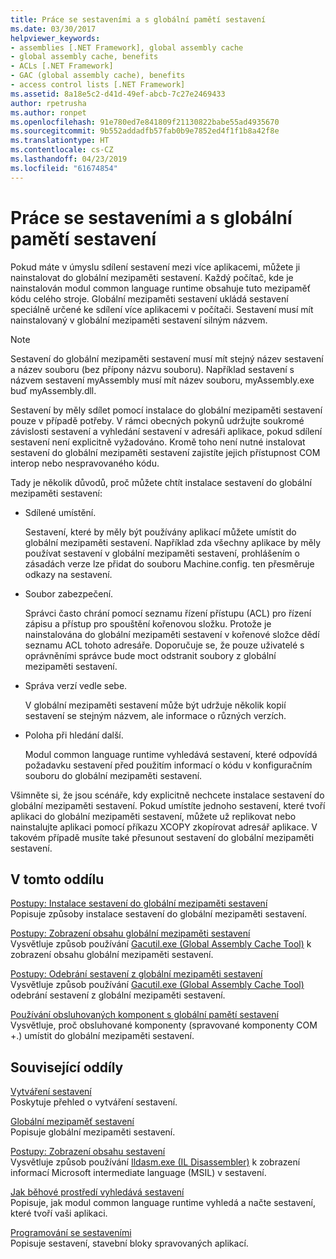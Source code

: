 ```yaml
---
title: Práce se sestaveními a s globální pamětí sestavení
ms.date: 03/30/2017
helpviewer_keywords:
- assemblies [.NET Framework], global assembly cache
- global assembly cache, benefits
- ACLs [.NET Framework]
- GAC (global assembly cache), benefits
- access control lists [.NET Framework]
ms.assetid: 8a18e5c2-d41d-49ef-abcb-7c27e2469433
author: rpetrusha
ms.author: ronpet
ms.openlocfilehash: 91e780ed7e841809f21130822babe55ad4935670
ms.sourcegitcommit: 9b552addadfb57fab0b9e7852ed4f1f1b8a42f8e
ms.translationtype: HT
ms.contentlocale: cs-CZ
ms.lasthandoff: 04/23/2019
ms.locfileid: "61674854"
---
```

# <a name="working-with-assemblies-and-the-global-assembly-cache"></a>Práce se sestaveními a s globální pamětí sestavení
Pokud máte v úmyslu sdílení sestavení mezi více aplikacemi, můžete ji nainstalovat do globální mezipaměti sestavení. Každý počítač, kde je nainstalován modul common language runtime obsahuje tuto mezipaměť kódu celého stroje. Globální mezipaměti sestavení ukládá sestavení speciálně určené ke sdílení více aplikacemi v počítači. Sestavení musí mít nainstalovaný v globální mezipaměti sestavení silným názvem.  
  
> [!NOTE]
>  Sestavení do globální mezipaměti sestavení musí mít stejný název sestavení a název souboru (bez přípony názvu souboru). Například sestavení s názvem sestavení myAssembly musí mít název souboru, myAssembly.exe buď myAssembly.dll.  
  
 Sestavení by měly sdílet pomocí instalace do globální mezipaměti sestavení pouze v případě potřeby. V rámci obecných pokynů udržujte soukromé závislosti sestavení a vyhledání sestavení v adresáři aplikace, pokud sdílení sestavení není explicitně vyžadováno. Kromě toho není nutné instalovat sestavení do globální mezipaměti sestavení zajistíte jejich přístupnost COM interop nebo nespravovaného kódu.  
  
 Tady je několik důvodů, proč můžete chtít instalace sestavení do globální mezipaměti sestavení:  
  
- Sdílené umístění.  
  
     Sestavení, které by měly být používány aplikací můžete umístit do globální mezipaměti sestavení. Například zda všechny aplikace by měly používat sestavení v globální mezipaměti sestavení, prohlášením o zásadách verze lze přidat do souboru Machine.config. ten přesměruje odkazy na sestavení.  
  
- Soubor zabezpečení.  
  
     Správci často chrání pomocí seznamu řízení přístupu (ACL) pro řízení zápisu a přístup pro spouštění kořenovou složku. Protože je nainstalována do globální mezipaměti sestavení v kořenové složce dědí seznamu ACL tohoto adresáře. Doporučuje se, že pouze uživatelé s oprávněními správce bude moct odstranit soubory z globální mezipaměti sestavení.  
  
- Správa verzí vedle sebe.  
  
     V globální mezipaměti sestavení může být udržuje několik kopií sestavení se stejným názvem, ale informace o různých verzích.  
  
- Poloha při hledání další.  
  
     Modul common language runtime vyhledává sestavení, které odpovídá požadavku sestavení před použitím informací o kódu v konfiguračním souboru do globální mezipaměti sestavení.  
  
 Všimněte si, že jsou scénáře, kdy explicitně nechcete instalace sestavení do globální mezipaměti sestavení. Pokud umístíte jednoho sestavení, které tvoří aplikaci do globální mezipaměti sestavení, můžete už replikovat nebo nainstalujte aplikaci pomocí příkazu XCOPY zkopírovat adresář aplikace. V takovém případě musíte také přesunout sestavení do globální mezipaměti sestavení.  
  
## <a name="in-this-section"></a>V tomto oddílu  
 [Postupy: Instalace sestavení do globální mezipaměti sestavení](../../../docs/framework/app-domains/how-to-install-an-assembly-into-the-gac.md)  
 Popisuje způsoby instalace sestavení do globální mezipaměti sestavení.  
  
 [Postupy: Zobrazení obsahu globální mezipaměti sestavení](../../../docs/framework/app-domains/how-to-view-the-contents-of-the-gac.md)  
 Vysvětluje způsob používání [Gacutil.exe (Global Assembly Cache Tool)](../../../docs/framework/tools/gacutil-exe-gac-tool.md) k zobrazení obsahu globální mezipaměti sestavení.  
  
 [Postupy: Odebrání sestavení z globální mezipaměti sestavení](../../../docs/framework/app-domains/how-to-remove-an-assembly-from-the-gac.md)  
 Vysvětluje způsob používání [Gacutil.exe (Global Assembly Cache Tool)](../../../docs/framework/tools/gacutil-exe-gac-tool.md) odebrání sestavení z globální mezipaměti sestavení.  
  
 [Používání obsluhovaných komponent s globální pamětí sestavení](../../../docs/framework/app-domains/use-serviced-components-with-the-gac.md)  
 Vysvětluje, proč obsluhované komponenty (spravované komponenty COM +.) umístit do globální mezipaměti sestavení.  
  
## <a name="related-sections"></a>Související oddíly  
 [Vytváření sestavení](../../../docs/framework/app-domains/create-assemblies.md)  
 Poskytuje přehled o vytváření sestavení.  
  
 [Globální mezipaměť sestavení](../../../docs/framework/app-domains/gac.md)  
 Popisuje globální mezipaměti sestavení.  
  
 [Postupy: Zobrazení obsahu sestavení](../../../docs/framework/app-domains/how-to-view-assembly-contents.md)  
 Vysvětluje způsob používání [Ildasm.exe (IL Disassembler)](../../../docs/framework/tools/ildasm-exe-il-disassembler.md) k zobrazení informací Microsoft intermediate language (MSIL) v sestavení.  
  
 [Jak běhové prostředí vyhledává sestavení](../../../docs/framework/deployment/how-the-runtime-locates-assemblies.md)  
 Popisuje, jak modul common language runtime vyhledá a načte sestavení, které tvoří vaši aplikaci.  
  
 [Programování se sestaveními](../../../docs/framework/app-domains/programming-with-assemblies.md)  
 Popisuje sestavení, stavební bloky spravovaných aplikací.
